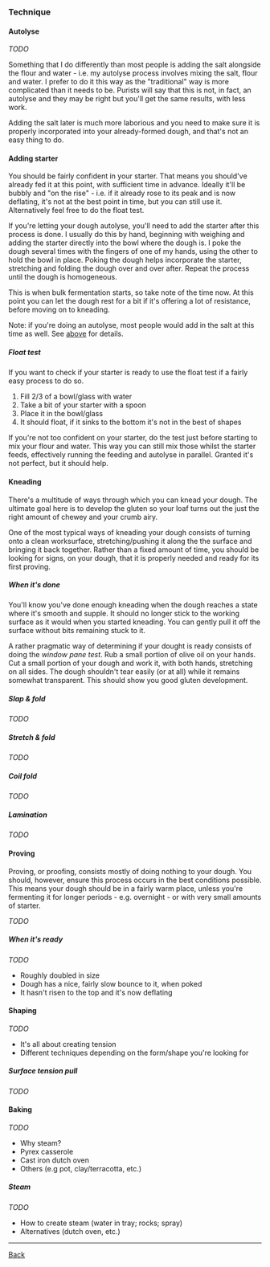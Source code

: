### Technique

#### Autolyse

_TODO_

Something that I do differently than most people is adding the salt alongside
the flour and water - i.e. my autolyse process involves mixing the salt, flour
and water. I prefer to do it this way as the "traditional" way is more
complicated than it needs to be. Purists will say that this is not, in fact, an
autolyse and they may be right but you'll get the same results, with less work.

Adding the salt later is much more laborious and you need to make sure it is
properly incorporated into your already-formed dough, and that's not an easy
thing to do.

#### Adding starter

You should be fairly confident in your starter. That means you should've already
fed it at this point, with sufficient time in advance. Ideally it'll be bubbly
and "on the rise" - i.e. if it already rose to its peak and is now deflating,
it's not at the best point in time, but you can still use it. Alternatively feel
free to do the float test.

If you're letting your dough autolyse, you'll need to add the starter after this
process is done. I usually do this by hand, beginning with weighing and adding
the starter directly into the bowl where the dough is. I poke the dough several
times with the fingers of one of my hands, using the other to hold the bowl in
place. Poking the dough helps incorporate the starter, stretching and folding
the dough over and over after. Repeat the process until the dough is
homogeneous.

This is when bulk fermentation starts, so take note of the time now. At this
point you can let the dough rest for a bit if it's offering a lot of resistance,
before moving on to kneading.

Note: if you're doing an autolyse, most people would add in the salt at this
time as well. See [above](technique.md#Autolyse) for details.

##### Float test

If you want to check if your starter is ready to use the float test if a fairly
easy process to do so.

1. Fill 2/3 of a bowl/glass with water
1. Take a bit of your starter with a spoon
1. Place it in the bowl/glass
1. It should float, if it sinks to the bottom it's not in the best of shapes

If you're not too confident on your starter, do the test just before starting to
mix your flour and water. This way you can still mix those whilst the starter
feeds, effectively running the feeding and autolyse in parallel. Granted it's
not perfect, but it should help.

#### Kneading

There's a multitude of ways through which you can knead your dough. The ultimate goal here is to 
develop the gluten so your loaf turns out the just the right amount of chewey and your crumb airy.

One of the most typical ways of kneading your dough consists of turning onto a clean worksurface, stretching/pushing it along the the surface and bringing it back together. Rather than a fixed amount of time, you should be looking for signs, on your dough, that it is properly needed and ready for its first proving.

##### When it's done

You'll know you've done enough kneading when the dough reaches a state where it's smooth and supple. It should no longer stick to the working surface as it would when you started kneading. You can gently pull it off the surface without bits remaining stuck to it.

A rather pragmatic way of determining if your dought is ready consists of doing the _window pane test_. Rub a small portion of olive oil on your hands. Cut a small portion of your dough and work it, with both hands, stretching on all sides. The dough shouldn't tear easily (or at all) while it remains somewhat transparent. This should show you good gluten development.

##### Slap & fold

_TODO_

##### Stretch & fold

_TODO_

##### Coil fold

_TODO_

##### Lamination

_TODO_

#### Proving

Proving, or proofing, consists mostly of doing nothing to your dough. You should, however, ensure this process occurs in the best conditions possible. This means your dough should be in a fairly warm place, unless you're fermenting it for longer periods - e.g. overnight - or with very small amounts of starter.

_TODO_

##### When it's ready

_TODO_

- Roughly doubled in size
- Dough has a nice, fairly slow bounce to it, when poked
- It hasn't risen to the top and it's now deflating

#### Shaping

_TODO_

- It's all about creating tension
- Different techniques depending on the form/shape you're looking for

##### Surface tension pull

_TODO_

#### Baking

_TODO_

- Why steam?
- Pyrex casserole
- Cast iron dutch oven
- Others (e.g pot, clay/terracotta, etc.)

##### Steam

_TODO_

- How to create steam (water in tray; rocks; spray)
- Alternatives (dutch oven, etc.)

<hr/>

[Back](README.md)
